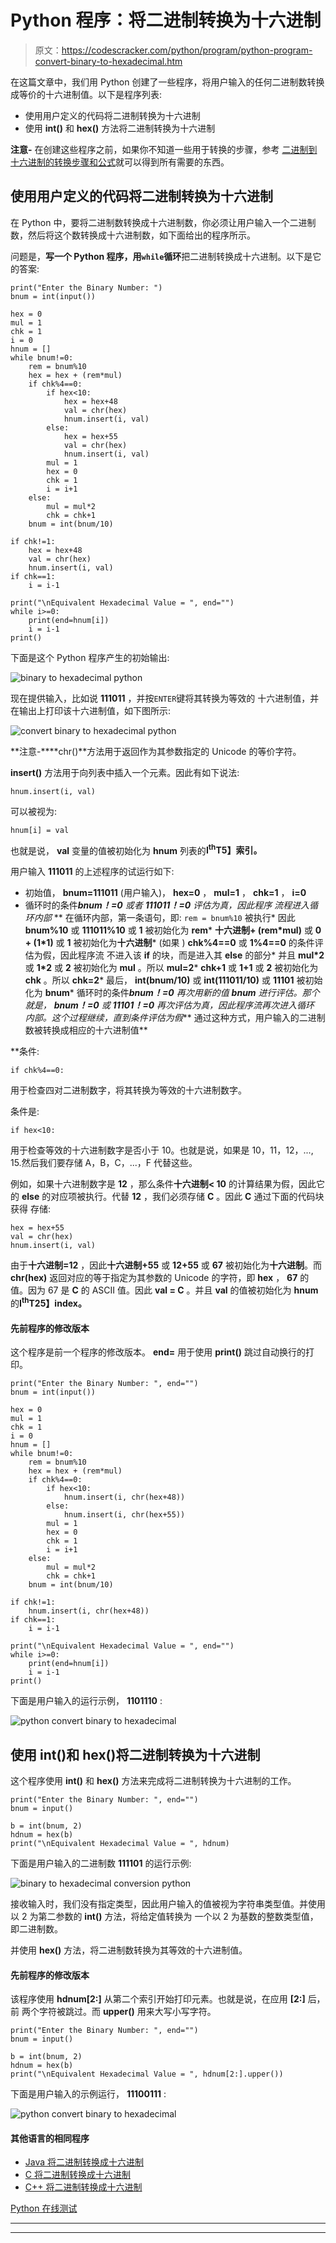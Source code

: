 # Python 程序：将二进制转换为十六进制

> 原文：<https://codescracker.com/python/program/python-program-convert-binary-to-hexadecimal.htm>

在这篇文章中，我们用 Python 创建了一些程序，将用户输入的任何二进制数转换成等价的十六进制值。以下是程序列表:

*   使用用户定义的代码将二进制转换为十六进制
*   使用 **int()** 和 **hex()** 方法将二进制转换为十六进制

**注意-** 在创建这些程序之前，如果你不知道一些用于转换的步骤，参考 [二进制到十六进制的转换步骤和公式](/computer-fundamental/binary-to-hexadecimal.htm)就可以得到所有需要的东西。

## 使用用户定义的代码将二进制转换为十六进制

在 Python 中，要将二进制数转换成十六进制数，你必须让用户输入一个二进制数，然后将这个数转换成十六进制数，如下面给出的程序所示。

问题是，**写一个 Python 程序，用`while`循环**把二进制转换成十六进制。以下是它的答案:

```
print("Enter the Binary Number: ")
bnum = int(input())

hex = 0
mul = 1
chk = 1
i = 0
hnum = []
while bnum!=0:
    rem = bnum%10
    hex = hex + (rem*mul)
    if chk%4==0:
        if hex<10:
            hex = hex+48
            val = chr(hex)
            hnum.insert(i, val)
        else:
            hex = hex+55
            val = chr(hex)
            hnum.insert(i, val)
        mul = 1
        hex = 0
        chk = 1
        i = i+1
    else:
        mul = mul*2
        chk = chk+1
    bnum = int(bnum/10)

if chk!=1:
    hex = hex+48
    val = chr(hex)
    hnum.insert(i, val)
if chk==1:
    i = i-1

print("\nEquivalent Hexadecimal Value = ", end="")
while i>=0:
    print(end=hnum[i])
    i = i-1
print()
```

下面是这个 Python 程序产生的初始输出:

![binary to hexadecimal python](img/c2bdc55f77cd16d95144a5ef330ad65b.png)

现在提供输入，比如说 **111011** ，并按`ENTER`键将其转换为等效的 十六进制值，并在输出上打印该十六进制值，如下图所示:

![convert binary to hexadecimal python](img/ef6afbed3ce0625d2d6f0fde60a20759.png)

**注意-****chr()**方法用于返回作为其参数指定的 Unicode 的等价字符。

**insert()** 方法用于向列表中插入一个元素。因此有如下说法:

```
hnum.insert(i, val)
```

可以被视为:

```
hnum[i] = val
```

也就是说， **val** 变量的值被初始化为 **hnum** 列表的**I<sup>th</sup>T5】索引。**

用户输入 **111011** 的上述程序的试运行如下:

*   初始值， **bnum=111011** (用户输入)， **hex=0** ， **mul=1** ， **chk=1** ， **i=0**
*   循环时的条件***bnum！=0** 或者 **111011！=0** 评估为真，因此程序 流程进入循环内部*
**   在循环内部，第一条语句，即:
    `rem = bnum%10`
    被执行*   因此 **bnum%10** 或 **111011%10** 或 **1** 被初始化为 **rem***   **十六进制+ (rem*mul)** 或 **0 + (1*1)** 或 **1** 被初始化为**十六进制***   (如果 ) **chk%4==0** 或 **1%4==0** 的条件评估为假，因此程序流 不进入该 **if** 的块，而是进入其 **else** 的部分*   并且 **mul*2** 或 **1*2** 或 **2** 被初始化为 **mul** 。所以 **mul=2***   **chk+1** 或 **1+1** 或 **2** 被初始化为 **chk** 。所以 **chk=2***   最后， **int(bnum/10)** 或 **int(111011/10)** 或 **11101** 被初始化为 **bnum***   循环时的条件***bnum！=0** 再次用新的值 **bnum** 进行评估。那个 就是， **bnum！=0** 或 **11101！=0** 再次评估为真，因此程序流再次进入循环 内部。这个过程继续，直到条件评估为假***   通过这种方式，用户输入的二进制数被转换成相应的十六进制值**

 **条件:

```
if chk%4==0:
```

用于检查四对二进制数字，将其转换为等效的十六进制数字。

条件是:

```
if hex<10:
```

用于检查等效的十六进制数字是否小于 10。也就是说，如果是 10，11，12，..., 15.然后我们要存储 A，B，C，...，F 代替这些。

例如，如果十六进制数字是 **12** ，那么条件**十六进制< 10** 的计算结果为假，因此它的 **else** 的对应项被执行。代替 **12** ，我们必须存储 **C** 。因此 **C** 通过下面的代码块获得 存储:

```
hex = hex+55
val = chr(hex)
hnum.insert(i, val)
```

由于**十六进制=12** ，因此**十六进制+55** 或 **12+55** 或 **67** 被初始化为**十六进制**。而 **chr(hex)** 返回对应的等于指定为其参数的 Unicode 的字符，即 **hex** ， **67** 的 值。因为 67 是 **C** 的 ASCII 值。因此 **val = C** 。并且 **val** 的值被初始化为 **hnum** 的**I<sup>th</sup>T25】index。**

#### 先前程序的修改版本

这个程序是前一个程序的修改版本。 **end=** 用于使用 **print()** 跳过自动换行的打印。

```
print("Enter the Binary Number: ", end="")
bnum = int(input())

hex = 0
mul = 1
chk = 1
i = 0
hnum = []
while bnum!=0:
    rem = bnum%10
    hex = hex + (rem*mul)
    if chk%4==0:
        if hex<10:
            hnum.insert(i, chr(hex+48))
        else:
            hnum.insert(i, chr(hex+55))
        mul = 1
        hex = 0
        chk = 1
        i = i+1
    else:
        mul = mul*2
        chk = chk+1
    bnum = int(bnum/10)

if chk!=1:
    hnum.insert(i, chr(hex+48))
if chk==1:
    i = i-1

print("\nEquivalent Hexadecimal Value = ", end="")
while i>=0:
    print(end=hnum[i])
    i = i-1
print()
```

下面是用户输入的运行示例， **1101110** :

![python convert binary to hexadecimal](img/4e672e25a93b2fe2bc5953d2d9c0efd8.png)

## 使用 int()和 hex()将二进制转换为十六进制

这个程序使用 **int()** 和 **hex()** 方法来完成将二进制转换为十六进制的工作。

```
print("Enter the Binary Number: ", end="")
bnum = input()

b = int(bnum, 2)
hdnum = hex(b)
print("\nEquivalent Hexadecimal Value = ", hdnum)
```

下面是用户输入的二进制数 **111101** 的运行示例:

![binary to hexadecimal conversion python](img/978d86743ad2ee4a74b3af1828dc37e7.png)

接收输入时，我们没有指定类型，因此用户输入的值被视为字符串类型值。并使用以 2 为第二参数的 **int()** 方法，将给定值转换为 一个以 2 为基数的整数类型值，即二进制数。

并使用 **hex()** 方法，将二进制数转换为其等效的十六进制值。

#### 先前程序的修改版本

该程序使用 **hdnum[2:]** 从第二个索引开始打印元素。也就是说，在应用 **[2:]** 后，前 两个字符被跳过。而 **upper()** 用来大写小写字符。

```
print("Enter the Binary Number: ", end="")
bnum = input()

b = int(bnum, 2)
hdnum = hex(b)
print("\nEquivalent Hexadecimal Value = ", hdnum[2:].upper())
```

下面是用户输入的示例运行， **11100111** :

![python convert binary to hexadecimal](img/c7c0c87d919ae24a9f075a275c55d17d.png)

#### 其他语言的相同程序

*   [Java 将二进制转换成十六进制](/java/program/java-program-convert-binary-to-hexadecimal.htm)
*   [C 将二进制转换成十六进制](/c/program/c-program-convert-binary-to-hexadecimal.htm)
*   [C++ 将二进制转换成十六进制](/cpp/program/cpp-program-convert-binary-to-hexadecimal.htm)

[Python 在线测试](/exam/showtest.php?subid=10)

* * *

* * ***